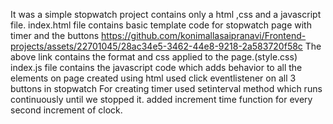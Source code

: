 It was a simple stopwatch project contains only a html ,css and a javascript file.
index.html file contains basic template code for stopwatch page with timer and the buttons
https://github.com/konimallasaipranavi/Frontend-projects/assets/22701045/28ac34e5-3462-44e8-9218-2a583720f58c
The above link contains the format and css applied to the page.(style.css)
index.js file contains the javascript code which adds behavior to all the elements on page created using html
used click eventlistener on all 3 buttons in stopwatch
For creating timer used setinterval method which runs continuously until we stopped it.
added increment time function for every second increment of clock.



